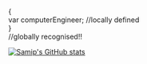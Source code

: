 
<!--
**samipism/samipism** is a ✨ _special_ ✨ repository because its `README.md` (this file) appears on your GitHub profile.

Here are some ideas to get you started:

- 🔭 I’m currently working on ...
- 🌱 I’m currently learning ...
- 👯 I’m looking to collaborate on ...
- 🤔 I’m looking for help with ...
- 💬 Ask me about ...
- 📫 How to reach me: ...
- 😄 Pronouns: ...
- ⚡ Fun fact: ...
-->

{<br />
    var computerEngineer;         //locally defined <br />
}<br />
//globally recognised!!

[![Samip's GitHub stats](https://github-readme-stats.vercel.app/api?username=samipism)](https://github.com/anuraghazra/github-readme-stats)
